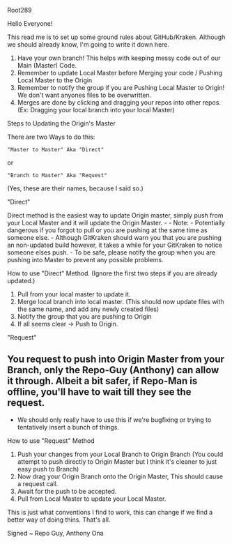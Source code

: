 Root289

Hello Everyone!

This read me is to set up some ground rules about GitHub/Kraken. Although we should already know, I'm going to write it down here.

1. Have your own branch! This helps with keeping messy code out of our Main (Master) Code.
2. Remember to update Local Master before Merging your code / Pushing Local Master to the Origin
3. Remember to notify the group if you are Pushing Local Master to Origin! We don't want anyones files to be overwritten.
4. Merges are done by clicking and dragging your repos into other repos. (Ex: Dragging your local branch into your local Master)

Steps to Updating the Origin's Master

There are two Ways to do this: 

    "Master to Master" Aka "Direct"

or 

    "Branch to Master" Aka "Request"

(Yes, these are their names, because I said so.)

"Direct"

Direct method is the easiest way to update Origin master, simply push from your Local Master and it will update the Origin Master.
    - 
    - Note:
    - Potentially dangerous if you forgot to pull or you are pushing at the same time as someone else.
    - Although GitKraken should warn you that you are pushing an non-updated build however, it takes a while for your GitKraken to notice someone elses push.
    - To be safe, please notify the group when you are pushing into Master to prevent any possible problems.

How to use "Direct" Method.
(Ignore the first two steps if you are already updated.)

1. Pull from your local master to update it.
2. Merge local branch into local master. (This should now update files with the same name, and add any newly created files)
3. Notify the group that you are pushing to Origin
4. If all seems clear -> Push to Origin.

"Request"

You request to push into Origin Master from your Branch, only the Repo-Guy (Anthony) can allow it through. Albeit a bit safer, if Repo-Man is offline, you'll have to wait till they see the request.
-
- We should only really have to use this if we're bugfixing or trying to tentatively insert a bunch of things.

How to use "Request" Method

1. Push your changes from your Local Branch to Origin Branch (You could attempt to push directly to Origin Master but I think it's cleaner to just easy push to Branch)
2. Now drag your Origin Branch onto the Origin Master, This should cause a request call.
3. Await for the push to be accepted.
4. Pull from Local Master to update your Local Master.

This is just what conventions I find to work, this can change if we find a better way of doing thins. That's all.

Signed ~ Repo Guy, 
    Anthony Ona
